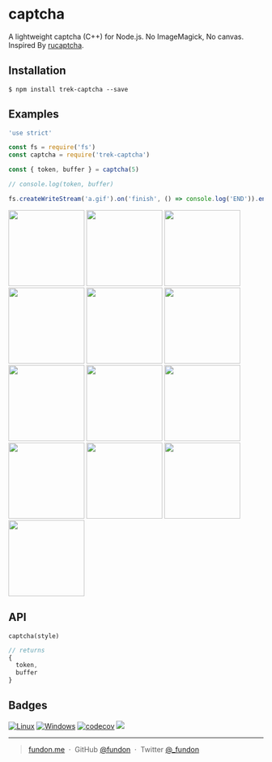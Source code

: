 # captcha

A lightweight captcha (C++) for Node.js. No ImageMagick, No canvas. Inspired By [rucaptcha](https://github.com/huacnlee/rucaptcha).


## Installation

```
$ npm install trek-captcha --save
```


## Examples

```js
'use strict'

const fs = require('fs')
const captcha = require('trek-captcha')

const { token, buffer } = captcha(5)

// console.log(token, buffer)

fs.createWriteStream('a.gif').on('finish', () => console.log('END')).end(buffer)

```

<img src="https://cloud.githubusercontent.com/assets/5518/22151425/e02390c8-df58-11e6-974d-5eb9b1a4e577.gif" width="150px" /> <img src="https://cloud.githubusercontent.com/assets/5518/22151427/e4939d92-df58-11e6-9754-4a46a86acea8.gif" width="150px" /> <img src="https://cloud.githubusercontent.com/assets/5518/22151431/e494576e-df58-11e6-9845-a5590904c175.gif" width="150px" /> <img src="https://cloud.githubusercontent.com/assets/5518/22151432/e495066e-df58-11e6-92b8-38b40b73aba0.gif" width="150px" /> <img src="https://cloud.githubusercontent.com/assets/5518/22151428/e49404ee-df58-11e6-8e2d-8b17b33a3710.gif" width="150px" /> <img src="https://cloud.githubusercontent.com/assets/5518/22151430/e4942406-df58-11e6-9ff8-6e2325304b41.gif" width="150px" /> <img src="https://cloud.githubusercontent.com/assets/5518/22151429/e4941ae2-df58-11e6-8107-757296573b2f.gif" width="150px" /> <img src="https://cloud.githubusercontent.com/assets/5518/22151433/e4c7c89c-df58-11e6-9853-1ffbb4986962.gif" width="150px" /> <img src="https://cloud.githubusercontent.com/assets/5518/22151435/e4c97ea8-df58-11e6-8959-b4c78716271d.gif" width="150px" /> <img src="https://cloud.githubusercontent.com/assets/5518/22151436/e4cc09f2-df58-11e6-965c-673333b33c0d.gif" width="150px" /> <img src="https://cloud.githubusercontent.com/assets/5518/22151434/e4c87788-df58-11e6-9490-c255aaafce71.gif" width="150px" /> <img src="https://cloud.githubusercontent.com/assets/5518/22151445/ee35ff66-df58-11e6-8660-a3673ef3f5ee.gif" width="150px" /> <img src="https://cloud.githubusercontent.com/assets/5518/22151446/ee67b074-df58-11e6-9b95-7d53eec21c33.gif" width="150px" />

## API

`captcha(style)`

```js
// returns
{
  token,
  buffer
}
```


## Badges

[![Linux](https://travis-ci.org/trekjs/captcha.svg?branch=master)](https://travis-ci.org/trekjs/captcha)
[![Windows](https://img.shields.io/appveyor/ci/fundon/captcha/master.svg?label=windows)](https://ci.appveyor.com/project/fundon/captcha)
[![codecov](https://codecov.io/gh/trekjs/captcha/branch/master/graph/badge.svg)](https://codecov.io/gh/trekjs/captcha)
![](https://img.shields.io/badge/license-MIT-blue.svg)

---

> [fundon.me](https://fundon.me) &nbsp;&middot;&nbsp;
> GitHub [@fundon](https://github.com/fundon) &nbsp;&middot;&nbsp;
> Twitter [@_fundon](https://twitter.com/_fundon)

